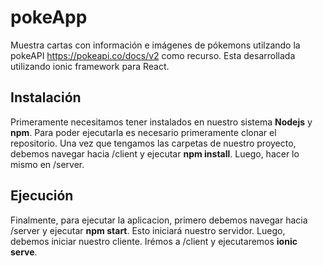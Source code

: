 # pokeApp
Muestra cartas con información e imágenes de pókemons utilzando la pokeAPI https://pokeapi.co/docs/v2 como recurso. Esta desarrollada utilizando ionic framework para React. 

## Instalación
Primeramente necesitamos tener instalados en nuestro sistema **Nodejs** y **npm**.
Para poder ejecutarla es necesario primeramente clonar el repositorio. Una vez que tengamos las carpetas de nuestro proyecto, debemos navegar hacia /client y ejecutar **npm install**. Luego, hacer lo mismo en /server.

## Ejecución

Finalmente, para ejecutar la aplicacion, primero debemos navegar hacia /server y ejecutar **npm start**. Esto iniciará nuestro servidor. Luego, debemos iniciar nuestro cliente. Irémos a /client y ejecutaremos **ionic serve**.
